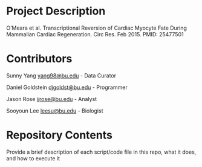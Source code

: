 # Project Description

O’Meara et al. Transcriptional Reversion of Cardiac Myocyte Fate During Mammalian Cardiac Regeneration. Circ Res. Feb 2015. PMID: 25477501

# Contributors
Sunny Yang yang98@bu.edu - Data Curator 

Daniel Goldstein djgoldst@bu.edu - Programmer

Jason Rose jjrose@bu.edu - Analyst

Sooyoun Lee leesu@bu.edu - Biologist
# Repository Contents

Provide a brief description of each script/code file in this repo, what it does, and how to execute it
